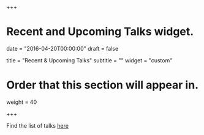 +++
# Recent and Upcoming Talks widget.

date = "2016-04-20T00:00:00"
draft = false

title = "Recent & Upcoming Talks"
subtitle = ""
widget = "custom"

# Order that this section will appear in.
weight = 40


+++

Find the list of talks [here](https://docs.google.com/document/d/1GiIRKruoL53LbfSXaW8N9CYItYeVBQk7CXSnpVwscjo/edit#heading=h.ylpayh15izji) 
